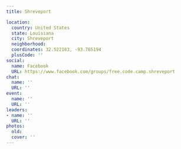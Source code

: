 ```yaml
---
title: Shreveport

location:
  country: United States
  state: Louisiana
  city: Shreveport
  neighborhood: 
  coordinates: 32.522183, -93.765194
  plusCode: ''
social:
  name: Facebook
  URL: https://www.facebook.com/groups/free.code.camp.shreveport
chat:
  name: ''
  URL: ''
event:
  name: ''
  URL: ''
leaders:
- name: ''
  URL: ''
photos:
  old: 
  cover: ''
---
```

